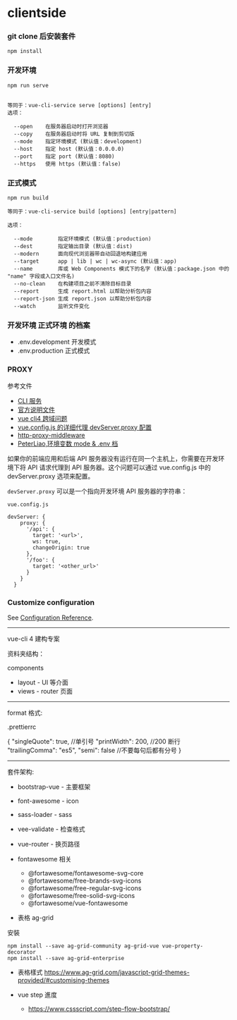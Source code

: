 # clientside

### git clone 后安装套件

```
npm install
```

### 开发环境

```
npm run serve


等同于：vue-cli-service serve [options] [entry]
选项：

  --open    在服务器启动时打开浏览器
  --copy    在服务器启动时将 URL 复制到剪切版
  --mode    指定环境模式 (默认值：development)
  --host    指定 host (默认值：0.0.0.0)
  --port    指定 port (默认值：8080)
  --https   使用 https (默认值：false)
```

### 正式模式

```
npm run build

等同于：vue-cli-service build [options] [entry|pattern]

选项：

  --mode        指定环境模式 (默认值：production)
  --dest        指定输出目录 (默认值：dist)
  --modern      面向现代浏览器带自动回退地构建应用
  --target      app | lib | wc | wc-async (默认值：app)
  --name        库或 Web Components 模式下的名字 (默认值：package.json 中的 "name" 字段或入口文件名)
  --no-clean    在构建项目之前不清除目标目录
  --report      生成 report.html 以帮助分析包内容
  --report-json 生成 report.json 以帮助分析包内容
  --watch       监听文件变化
```

### 开发环境 正式环境 的档案

- .env.development 开发模式
- .env.production 正式模式

### PROXY

参考文件

- [CLI 服务](https://cli.vuejs.org/zh/guide/cli-service.html)
- [官方说明文件](https://cli.vuejs.org/zh/config/#devserver-proxy)
- [vue cli4 跨域问题](https://segmentfault.com/q/1010000022185695)
- [vue.config.js 的详细代理 devServer.proxy 配置](https://blog.csdn.net/iteye_10432/article/details/103757786)
- [http-proxy-middleware](https://github.com/chimurai/http-proxy-middleware#proxycontext-config)
- [PeterLiao,环境变数 mode & .env 档](https://ithelp.ithome.com.tw/articles/10208796)

如果你的前端应用和后端 API 服务器没有运行在同一个主机上，你需要在开发环境下将 API 请求代理到 API 服务器。这个问题可以通过 vue.config.js 中的 devServer.proxy 选项来配置。

`devServer.proxy` 可以是一个指向开发环境 API 服务器的字符串：

`vue.config.js`

```JS
devServer: {
    proxy: {
      '/api': {
        target: '<url>',
        ws: true,
        changeOrigin: true
      },
      '/foo': {
        target: '<other_url>'
      }
    }
  }
```

### Customize configuration

See [Configuration Reference](https://cli.vuejs.org/config/).

---

vue-cli 4 建构专案

资料夹结构：

components

- layout - UI 等介面
- views - router 页面

---

format 格式:

.prettierrc

{
"singleQuote": true, //单引号
"printWidth": 200, //200 断行
"trailingComma": "es5",
"semi": false //不要每句后都有分号
}

---

套件架构:

- bootstrap-vue - 主要框架
- font-awesome - icon
- sass-loader - sass
- vee-validate - 检查格式
- vue-router - 换页路径

- fontawesome 相关

  - @fortawesome/fontawesome-svg-core
  - @fortawesome/free-brands-svg-icons
  - @fortawesome/free-regular-svg-icons
  - @fortawesome/free-solid-svg-icons
  - @fortawesome/vue-fontawesome

- 表格 ag-grid

安裝

```
npm install --save ag-grid-community ag-grid-vue vue-property-decorator
npm install --save ag-grid-enterprise
```

- 表格樣式 https://www.ag-grid.com/javascript-grid-themes-provided/#customising-themes

- vue step 進度
  - https://www.cssscript.com/step-flow-bootstrap/
